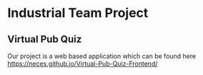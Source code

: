 # Industrial Team Project
## Virtual Pub Quiz

Our project is a web based application which can be found here https://neces.github.io/Virtual-Pub-Quiz-Frontend/

